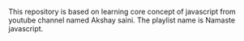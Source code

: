 This repository is based on learning core concept of javascript from youtube channel named Akshay saini. The playlist name is Namaste javascript.

